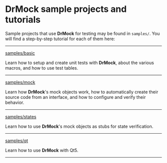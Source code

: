 <!--
Copyright 2019 Ole Kliemann, Malte Kliemann

This file is part of DrMock.

DrMock is free software: you can redistribute it and/or modify it
under the terms of the GNU General Public License as published by
the Free Software Foundation, either version 3 of the License, or
(at your option) any later version.

DrMock is distributed in the hope that it will be useful, but
WITHOUT ANY WARRANTY; without even the implied warranty of
MERCHANTABILITY or FITNESS FOR A PARTICULAR PURPOSE.  See the GNU
General Public License for more details.

You should have received a copy of the GNU General Public License
along with DrMock.  If not, see <https://www.gnu.org/licenses/>.
-->

# DrMock sample projects and tutorials

Sample projects that use **DrMock** for testing may be found in `samples/`.
You will find a step-by-step tutorial for each of them here:

---

[samples/basic](samples/basic.md)

Learn how to setup and create unit tests with **DrMock**,
about the various macros,
and how to use test tables.

---

[samples/mock](samples/mock.md)

Learn how **DrMock**'s mock objects work,
how to automatically create their source code from an interface,
and how to configure and verify their behavior.

---

[samples/states](samples/states.md)

Learn how to use **DrMock**'s mock objects as stubs for state verification.

---

[samples/qt](samples/qt.md)

Learn how to use **DrMock** with Qt5.

---

